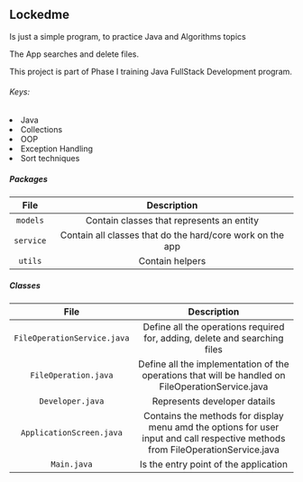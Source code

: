 ## Lockedme 

Is just a simple program, to practice Java and Algorithms topics

The App searches and delete files.

This project is part of Phase I training Java FullStack Development program.

###### Keys:
<li>Java</li>
<li>Collections</li>
<li>OOP</li>
<li>Exception Handling</li>
<li>Sort techniques</li>


##### Packages

| 	File	     |Description|
| 	:-----:	 | 	:-----:	 | 
| 	`models`	 | 	Contain classes that represents an entity	 | 
| 	`service`	 | 	Contain all classes that do the hard/core work on the app	 |
| 	`utils`	 | 	Contain helpers	 |

##### Classes

| 	File	     |Description|
| 	:-----:	 | 	:-----:	 | 
| 	`FileOperationService.java`	 | 	Define all the operations required for, adding, delete and searching files | 
| 	`FileOperation.java` | 	Define all the implementation of the operations that will be handled on FileOperationService.java	 |
| 	`Developer.java`	 | 	Represents developer datails	 |
| 	`ApplicationScreen.java`	 | 	Contains the methods for display menu amd the options for user input and call respective methods from FileOperationService.java	 |
| 	`Main.java`	 | 	Is the entry point of the application	 |